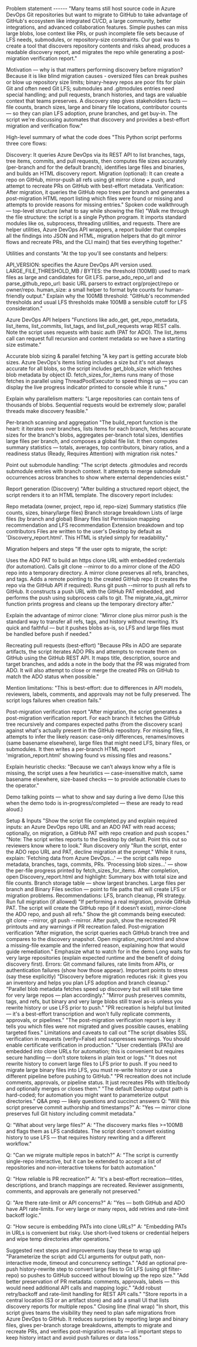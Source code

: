 Problem statement  ------
"Many teams still host source code in Azure DevOps Git repositories but want to migrate to GitHub to take advantage of GitHub's ecosystem like integrated CI/CD, a large community, better integrations, and advanced collaboration features. Simple pushes can miss large blobs, lose context like PRs, or push incomplete file sets because of LFS needs, submodules, or repository-size constraints. Our goal was to create a tool that discovers repository contents and risks ahead, produces a readable discovery report, and migrates the repo while generating a post-migration verification report."

Motivation — why is that matters performing discovery before migration? Because it is like blind migration causes - oversized files can break pushes or blow up repository size limits; binary-heavy repos are poor fits for plain Git and often need Git LFS; submodules and .gitmodules entries need special handling; and pull requests, branch histories, and tags are valuable context that teams preserves. A discovery step gives stakeholders facts — file counts, branch sizes, large and binary file locations, contributor counts — so they can plan LFS adoption, prune branches, and get buy-in. The script we're discussing automates that discovery and provides a best-effort migration and verification flow."

High-level summary of what the code does
"This Python script performs three core flows:

Discovery: It queries Azure DevOps via its REST API to list branches, tags, tree items, commits, and pull requests, then computes file sizes accurately (per-branch and for the default branch), identifies large files and binaries, and builds an HTML discovery report.
Migration (optional): It can create a repo on GitHub, mirror-push all refs using git mirror clone + push, and attempt to recreate PRs on GitHub with best-effort metadata.
Verification: After migration, it queries the GitHub repo trees per branch and generates a post-migration HTML report listing which files were found or missing and attempts to provide reasons for missing entries."
Spoken code walkthrough — top-level structure (what to say while showing the file)
"Walk me through the file structure: the script is a single Python program. It imports standard modules like os, subprocess, threading utilities, and requests. There are helper utilities, Azure DevOps API wrappers, a report builder that compiles all the findings into JSON and HTML, migration helpers that do git mirror flows and recreate PRs, and the CLI main() that ties everything together."

Utilities and constants
"At the top you'll see constants and helpers:

API_VERSION: specifies the Azure DevOps API version used.
LARGE_FILE_THRESHOLD_MB / BYTES: the threshold (100MB) used to mark files as large and candidates for Git LFS.
parse_ado_repo_url and parse_github_repo_url: basic URL parsers to extract org/project/repo or owner/repo.
human_size: a small helper to format byte counts for human-friendly output."
Explain why the 100MB threshold: "GitHub's recommended thresholds and usual LFS thresholds make 100MB a sensible cutoff for LFS consideration."

Azure DevOps API helpers
"Functions like ado_get, get_repo_metadata, list_items, list_commits, list_tags, and list_pull_requests wrap REST calls. Note the script uses requests with basic auth (PAT for ADO). The list_items call can request full recursion and content metadata so we have a starting size estimate."


Accurate blob sizing & parallel fetching
"A key part is getting accurate blob sizes. Azure DevOps's items listing includes a size but it's not always accurate for all blobs, so the script includes get_blob_size which fetches blob metadata by object ID. fetch_sizes_for_items runs many of those fetches in parallel using ThreadPoolExecutor to speed things up — you can display the live progress indicator printed to console while it runs."

Explain why parallelism matters: "Large repositories can contain tens of thousands of blobs. Sequential requests would be extremely slow; parallel threads make discovery feasible."

Per-branch scanning and aggregation
"The build_report function is the heart: it iterates over branches, lists items for each branch, fetches accurate sizes for the branch's blobs, aggregates per-branch total sizes, identifies large files per branch, and composes a global file list. It then computes summary statistics — totals, averages, top contributors, binary ratios, and a readiness status (Ready, Requires Attention) with migration risk notes."

Point out submodule handling: "The script detects .gitmodules and records submodule entries with branch context. It attempts to merge submodule occurrences across branches to show where external dependencies exist."

Report generation (Discovery)
"After building a structured report object, the script renders it to an HTML template. The discovery report includes:

Repo metadata (owner, project, repo id, repo-size)
Summary statistics (file counts, sizes, binary/large files)
Branch storage breakdown
Lists of large files (by branch and global)
Binary files list
Permission mapping recommendation and LFS recommendation
Extension breakdown and top contributors
Files are written to the user's Desktop by default as 'Discovery_report.html'. This HTML is styled simply for readability."

Migration helpers and steps
"If the user opts to migrate, the script:

Uses the ADO PAT to build an https clone URL with embedded credentials (for automation).
Calls git clone --mirror to do a mirror clone of the ADO repo into a temporary directory. A mirror clone preserves all refs, branches, and tags.
Adds a remote pointing to the created GitHub repo (it creates the repo via the GitHub API if required).
Runs git push --mirror to push all refs to GitHub.
It constructs a push URL with the GitHub PAT embedded, and performs the push using subprocess calls to git. The migrate_via_git_mirror function prints progress and cleans up the temporary directory after."

Explain the advantage of mirror clone: "Mirror clone plus mirror push is the standard way to transfer all refs, tags, and history without rewriting. It’s quick and faithful — but it pushes blobs as-is, so LFS and large files must be handled before push if needed."

Recreating pull requests (best-effort)
"Because PRs in ADO are separate artifacts, the script iterates ADO PRs and attempts to recreate them on GitHub using the GitHub REST API. It maps title, description, source and target branches, and adds a note in the body that the PR was migrated from ADO. It will also attempt to close or merge the created PRs on GitHub to match the ADO status when possible."

Mention limitations: "This is best-effort: due to differences in API models, reviewers, labels, comments, and approvals may not be fully preserved. The script logs failures when creation fails."

Post-migration verification report
"After migration, the script generates a post-migration verification report. For each branch it fetches the GitHub tree recursively and compares expected paths (from the discovery scan) against what's actually present in the GitHub repository. For missing files, it attempts to infer the likely reason: case-only differences, renames/moves (same basename elsewhere), large files that might need LFS, binary files, or submodules. It then writes a per-branch HTML report 'migration_report.html' showing found vs missing files and reasons."

Explain heuristic checks: "Because we can’t always know why a file is missing, the script uses a few heuristics — case-insensitive match, same basename elsewhere, size-based checks — to provide actionable clues to the operator."

Demo talking points — what to show and say during a live demo
(Use this when the demo todo is in-progress/completed — these are ready to read aloud.)

Setup & Inputs
"Show the script file completed.py and explain required inputs: an Azure DevOps repo URL and an ADO PAT with read access; optionally, on migration, a GitHub PAT with repo creation and push scopes."
"Note: The script writes reports to the Desktop by default. Point this out so reviewers know where to look."
Run discovery only
"Run the script, enter the ADO repo URL and PAT, decline migration at the prompt."
While it runs, explain:
'Fetching data from Azure DevOps...' — the script calls repo metadata, branches, tags, commits, PRs.
'Processing blob sizes...' — show the per-file progress printed by fetch_sizes_for_items.
After completion, open Discovery_report.html and highlight:
Summary box with total size and file counts.
Branch storage table — show largest branches.
Large files per branch and Binary Files section — point to file paths that will create LFS or migration problems.
Recommendations: LFS, branch cleanup, PR strategy.
Run full migration (if allowed)
"If performing a real migration, provide GitHub PAT. The script will create the GitHub repo (if it doesn’t exist), mirror-clone the ADO repo, and push all refs."
Show the git commands being executed: git clone --mirror, git push --mirror.
After push, show the recreated PR printouts and any warnings if PR recreation failed.
Post-migration verification
"After migration, the script queries each GitHub branch tree and compares to the discovery snapshot. Open migration_report.html and show a missing-file example and the inferred reason, explaining how that would guide remediation."
Emphasize what to watch for in the demo
Long waits for very large repositories (explain expected runtime and the benefit of doing discovery first).
Errors: Git command failures, rate limits from APIs, or authentication failures (show how those appear).
Important points to stress (say these explicitly)
"Discovery before migration reduces risk: it gives you an inventory and helps you plan LFS adoption and branch cleanup."
"Parallel blob metadata fetches speed up discovery but will still take time for very large repos — plan accordingly."
"Mirror push preserves commits, tags, and refs, but binary and very large blobs still travel as-is unless you rewrite history or use LFS prior to push."
"PR recreation is helpful but limited — it's a best-effort transcription and won't fully replicate comments, approvals, or pipelines."
"The post-migration verification report is key: it tells you which files were not migrated and gives possible causes, enabling targeted fixes."
Limitations and caveats to call out
"The script disables SSL verification in requests (verify=False) and suppresses warnings. You should enable certificate verification in production."
"User credentials (PATs) are embedded into clone URLs for automation; this is convenient but requires secure handling — don’t store tokens in plain text or logs."
"It does not rewrite history to convert large files to LFS prior to push. If you need to migrate large binary files into LFS, you must re-write history or use a different pipeline before pushing to GitHub."
"PR recreation does not include comments, approvals, or pipeline status. It just recreates PRs with title/body and optionally merges or closes them."
"The default Desktop output path is hard-coded; for automation you might want to parameterize output directories."
Q&A prep — likely questions and succinct answers
Q: "Will this script preserve commit authorship and timestamps?" A: "Yes — mirror clone preserves full Git history including commit metadata."

Q: "What about very large files?" A: "The discovery marks files >=100MB and flags them as LFS candidates. The script doesn't convert existing history to use LFS — that requires history rewriting and a different workflow."

Q: "Can we migrate multiple repos in batch?" A: "The script is currently single-repo interactive, but it can be extended to accept a list of repositories and non-interactive tokens for batch automation."

Q: "How reliable is PR recreation?" A: "It's a best-effort recreation—titles, descriptions, and branch mappings are recreated. Reviewer assignments, comments, and approvals are generally not preserved."

Q: "Are there rate-limit or API concerns?" A: "Yes — both GitHub and ADO have API rate-limits. For very large or many repos, add retries and rate-limit backoff logic."

Q: "How secure is embedding PATs into clone URLs?" A: "Embedding PATs in URLs is convenient but risky. Use short-lived tokens or credential helpers and wipe temp directories after operations."

Suggested next steps and improvements (say these to wrap up)
"Parameterize the script: add CLI arguments for output path, non-interactive mode, timeout and concurrency settings."
"Add an optional pre-push history-rewrite step to convert large files to Git LFS (using git filter-repo) so pushes to GitHub succeed without blowing up the repo size."
"Add better preservation of PR metadata: comments, approvals, labels — this would need additional API calls and mapping logic."
"Add robust retry/backoff and rate-limit handling for REST API calls."
"Store reports in a central location (S3 or an artifact store) and add a small UI that lists discovery reports for multiple repos."
Closing line (final wrap)
"In short, this script gives teams the visibility they need to plan safe migrations from Azure DevOps to GitHub. It reduces surprises by reporting large and binary files, gives per-branch storage breakdowns, attempts to migrate and recreate PRs, and verifies post-migration results — all important steps to keep history intact and avoid push failures or data loss."

